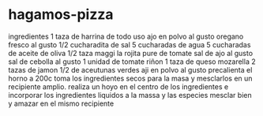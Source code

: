 # hagamos-pizza
ingredientes
1 taza de harrina de todo uso
ajo en polvo al gusto
oregano fresco al gusto 
1/2 cucharadita de sal 
5 cucharadas de agua
5 cucharadas de aceite de oliva
1/2 taza maggi la rojita
pure de tomate
sal de ajo al gusto
sal de cebolla al gusto
1 unidad de tomate riñon
1 taza de queso mozarella
2 tazas de jamon
1/2 de aceutunas verdes
aji en polvo al gusto
precalienta el horno a 200c toma los ingredientes secos para la masa y mesclarlos en un recipiente amplio.
realiza un hoyo en el centro de los ingredientes e incorporar los ingredientes liquidos a la massa y las especies
mesclar bien y amazar en el mismo recipiente
